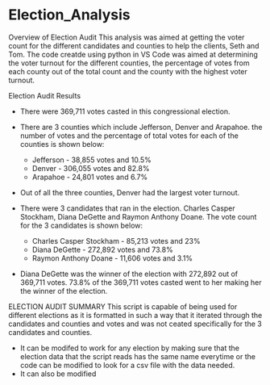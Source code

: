 # Election_Analysis
Overview of Election Audit 
This analysis was aimed at getting the voter count for the different candidates and counties to help the clients, Seth and Tom. The code creatde using python in VS Code was aimed at determining the voter turnout for the different counties, the percentage of votes from each county out of the total count and the county with the highest voter turnout. 

Election Audit Results 
- There were 369,711 votes casted in this congressional election. 
 
- There are 3 counties which include Jefferson, Denver and Arapahoe. the number of votes and the percentage of total votes for each of the counties is shown below: 
    - Jefferson - 38,855 votes and 10.5%
    - Denver - 306,055 votes and 82.8%
    - Arapahoe - 24,801 votes and 6.7%

- Out of all the three counties, Denver had the largest voter turnout.  

- There were 3 candidates that ran in the election. Charles Casper Stockham, Diana DeGette and Raymon Anthony Doane. The vote count for the 3 candidates is shown below: 
    - Charles Casper Stockham - 85,213 votes and 23%
    - Diana DeGette - 272,892 votes and 73.8%
    - Raymon Anthony Doane - 11,606 votes and 3.1%

- Diana DeGette was the winner of the election with 272,892 out of 369,711 votes. 73.8% of the 369,711 votes casted went to her making her the winner of the election.

ELECTION AUDIT SUMMARY 
This script is capable of being used for different elections as it is formatted in such a way that it iterated through the candidates and counties and votes and was not ceated specifically for the 3 candidates and counties. 
- It can be modifed to work for any election by making sure that the election data that the script reads has the same name everytime or the code can be modified to look for a csv file with the data needed.
- It can also be modified 
